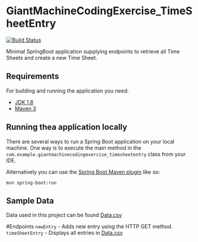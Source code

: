 # GiantMachineCodingExercise_TimeSheetEntry

[![Build Status](https://app.travis-ci.com/AndrewAlleyne/GiantMachineCodingExercise_TimeSheetEntry.svg?branch=master)](https://app.travis-ci.com/AndrewAlleyne/GiantMachineCodingExercise_TimeSheetEntry)

Minimal SpringBoot application supplying endpoints to retrieve all Time Sheets and create a new Time Sheet. 


## Requirements
For building and running the application you need:

- [JDK 1.8](http://www.oracle.com/technetwork/java/javase/downloads/jdk8-downloads-2133151.html)
- [Maven 3](https://maven.apache.org)

## Running thea application locally
There are several ways to run a Spring Boot application on your local machine. One way is to execute the main method in the  `com.example.giantmachinecodingexercise_timesheetentry`  class from your IDE.

Alternatively you can use the [Spring Boot Maven plugin](https://docs.spring.io/spring-boot/docs/current/reference/html/build-tool-plugins-maven-plugin.html) like so:

```shell
mvn spring-boot:run
```
## Sample Data
Data used in this project can be found [Data.csv](https://github.com/AndrewAlleyne/GiantMachineCodingExercise_TimeSheetEntry/blob/master/src/main/resources/file.csv)

#Endpoints
`newEntry` - Adds new entry using the HTTP GET method. 
`timeSheetEntry` - Displays all entries in  [Data.csv](https://github.com/AndrewAlleyne/GiantMachineCodingExercise_TimeSheetEntry/blob/master/src/main/resources/file.csv)
